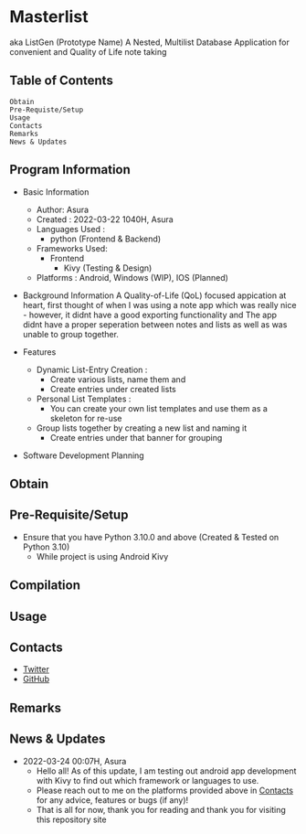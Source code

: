 # Masterlist

aka ListGen (Prototype Name)
A Nested, Multilist Database Application for convenient and Quality of Life note taking

## Table of Contents
	Obtain
	Pre-Requiste/Setup
	Usage
	Contacts
	Remarks
	News & Updates

## Program Information

- Basic Information
	- Author: Asura
	- Created : 2022-03-22 1040H, Asura
	- Languages Used : 
		- python (Frontend & Backend)
	- Frameworks Used:
		- Frontend
			- Kivy (Testing & Design)
	- Platforms : Android, Windows (WIP), IOS (Planned)

- Background Information
	A Quality-of-Life (QoL) focused appication at heart, first thought of when I was using a note app which was really nice - however, it didnt have a good exporting functionality and 
		The app didnt have a proper seperation between notes and lists as well as was unable to group together.

- Features
	- Dynamic List-Entry Creation : 
		- Create various lists, name them and 
		- Create entries under created lists
	- Personal List Templates : 
		- You can create your own list templates and use them as a skeleton for re-use
	- Group lists together by creating a new list and naming it
		- Create entries under that banner for grouping

- Software Development Planning

## Obtain

## Pre-Requisite/Setup
- Ensure that you have Python 3.10.0 and above (Created & Tested on Python 3.10)
	- While project is using Android Kivy

## Compilation

## Usage

## Contacts
- [Twitter](https://twitter.com/phantasu)
- [GitHub](https://github.com/Thanatisia)

## Remarks

## News & Updates
- 2022-03-24 00:07H, Asura
	- Hello all! As of this update, I am testing out android app development with Kivy to find out
		which framework or languages to use.
	- Please reach out to me on the platforms provided above in [Contacts](##Contacts) for any advice, features or bugs (if any)!
	- That is all for now, thank you for reading and thank you for visiting this repository site
